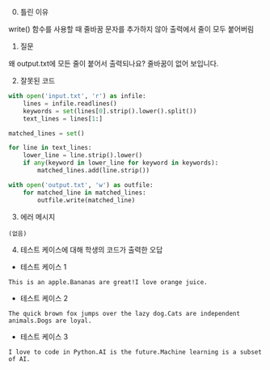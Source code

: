 0. 틀린 이유

write() 함수를 사용할 때 줄바꿈 문자를 추가하지 않아 출력에서 줄이 모두 붙어버림

1. 질문

왜 output.txt에 모든 줄이 붙어서 출력되나요? 줄바꿈이 없어 보입니다.

2. 잘못된 코드

```python
with open('input.txt', 'r') as infile:
    lines = infile.readlines()
    keywords = set(lines[0].strip().lower().split())
    text_lines = lines[1:]

matched_lines = set()

for line in text_lines:
    lower_line = line.strip().lower()
    if any(keyword in lower_line for keyword in keywords):
        matched_lines.add(line.strip())

with open('output.txt', 'w') as outfile:
    for matched_line in matched_lines:
        outfile.write(matched_line)
```

3. 에러 메시지

```
(없음)
```

4. 테스트 케이스에 대해 학생의 코드가 출력한 오답

- 테스트 케이스 1

```
This is an apple.Bananas are great!I love orange juice.
```

- 테스트 케이스 2

```
The quick brown fox jumps over the lazy dog.Cats are independent animals.Dogs are loyal.
```

- 테스트 케이스 3

```
I love to code in Python.AI is the future.Machine learning is a subset of AI.
```